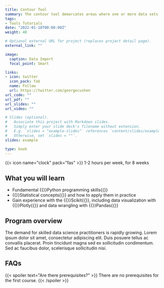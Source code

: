 ```yaml
---
title: Contour Tool
summary: The contour tool demarcates areas where one or more data sets intersect. This is useful for narrowing criteria for specific planning purposes such as site selection, optimising development areas, or developing regional resilience strategies.
tags:
- Tools Tutorials
date: "2022-01-18T00:00:00Z"
weight: 40

# Optional external URL for project (replaces project detail page).
external_link: ""

image:
  caption: Data Import
  focal_point: Smart

links:
- icon: twitter
  icon_pack: fab
  name: Follow
  url: https://twitter.com/georgecushen
url_code: ""
url_pdf: ""
url_slides: ""
url_video: ""

# Slides (optional).
#   Associate this project with Markdown slides.
#   Simply enter your slide deck's filename without extension.
#   E.g. `slides = "example-slides"` references `content/slides/example-slides.md`.
#   Otherwise, set `slides = ""`.
slides: example

type: book
---
```

{{< icon name="clock" pack="fas" >}} 1-2 hours per week, for 8 weeks

## What you will learn


- Fundamental {{<hl>}}Python programming skills{{</hl>}}
- {{<hl>}}Statistical concepts{{</hl>}} and how to apply them in practice
- Gain experience with the {{<hl>}}Scikit{{</hl>}}, including data visualization with {{<hl>}}Plotly{{</hl>}} and data wrangling with {{<hl>}}Pandas{{</hl>}}

## Program overview

The demand for skilled data science practitioners is rapidly growing. Lorem ipsum dolor sit amet, consectetur adipiscing elit. Duis posuere tellus ac convallis placerat. Proin tincidunt magna sed ex sollicitudin condimentum. Sed ac faucibus dolor, scelerisque sollicitudin nisi.

## FAQs

{{< spoiler text="Are there prerequisites?" >}}
There are no prerequisites for the first course.
{{< /spoiler >}}

